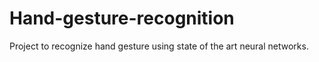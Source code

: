 # Hand-gesture-recognition
Project to recognize hand gesture using state of the art neural networks.
